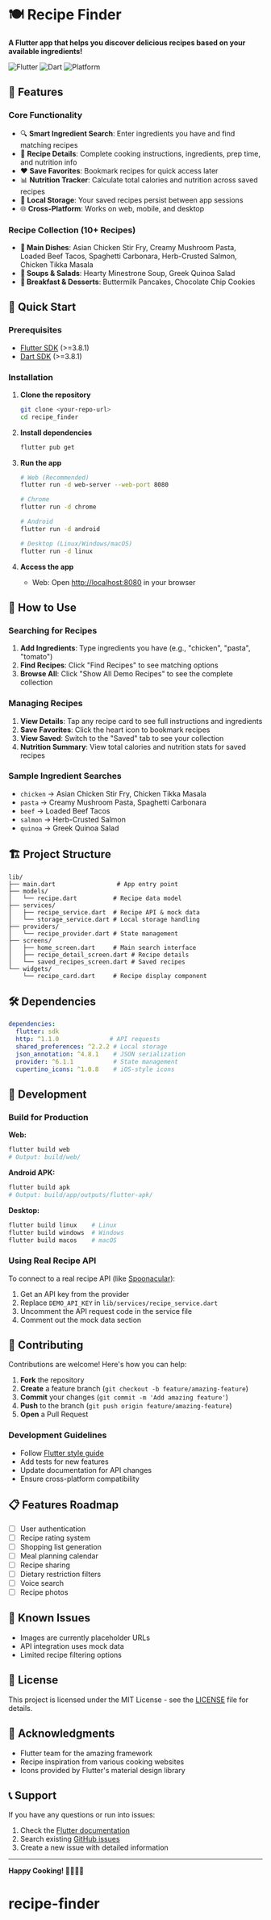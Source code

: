 # 🍽️ Recipe Finder

**A Flutter app that helps you discover delicious recipes based on your available ingredients!**

![Flutter](https://img.shields.io/badge/Flutter-Framework-blue?logo=flutter)
![Dart](https://img.shields.io/badge/Dart-Language-blue?logo=dart)
![Platform](https://img.shields.io/badge/Platform-Web%20%7C%20Android%20%7C%20iOS%20%7C%20Desktop-green)

## 🌟 Features

### Core Functionality
- 🔍 **Smart Ingredient Search**: Enter ingredients you have and find matching recipes
- 📱 **Recipe Details**: Complete cooking instructions, ingredients, prep time, and nutrition info
- ❤️ **Save Favorites**: Bookmark recipes for quick access later
- 📊 **Nutrition Tracker**: Calculate total calories and nutrition across saved recipes
- 💾 **Local Storage**: Your saved recipes persist between app sessions
- 🌐 **Cross-Platform**: Works on web, mobile, and desktop

### Recipe Collection (10+ Recipes)
- **🥘 Main Dishes**: Asian Chicken Stir Fry, Creamy Mushroom Pasta, Loaded Beef Tacos, Spaghetti Carbonara, Herb-Crusted Salmon, Chicken Tikka Masala
- **🥗 Soups & Salads**: Hearty Minestrone Soup, Greek Quinoa Salad
- **🥞 Breakfast & Desserts**: Buttermilk Pancakes, Chocolate Chip Cookies

## 🚀 Quick Start

### Prerequisites
- [Flutter SDK](https://flutter.dev/docs/get-started/install) (>=3.8.1)
- [Dart SDK](https://dart.dev/get-dart) (>=3.8.1)

### Installation

1. **Clone the repository**
   ```bash
   git clone <your-repo-url>
   cd recipe_finder
   ```

2. **Install dependencies**
   ```bash
   flutter pub get
   ```

3. **Run the app**
   ```bash
   # Web (Recommended)
   flutter run -d web-server --web-port 8080
   
   # Chrome
   flutter run -d chrome
   
   # Android
   flutter run -d android
   
   # Desktop (Linux/Windows/macOS)
   flutter run -d linux
   ```

4. **Access the app**
   - Web: Open [http://localhost:8080](http://localhost:8080) in your browser

## 📱 How to Use

### Searching for Recipes
1. **Add Ingredients**: Type ingredients you have (e.g., "chicken", "pasta", "tomato")
2. **Find Recipes**: Click "Find Recipes" to see matching options
3. **Browse All**: Click "Show All Demo Recipes" to see the complete collection

### Managing Recipes
1. **View Details**: Tap any recipe card to see full instructions and ingredients
2. **Save Favorites**: Click the heart icon to bookmark recipes
3. **View Saved**: Switch to the "Saved" tab to see your collection
4. **Nutrition Summary**: View total calories and nutrition stats for saved recipes

### Sample Ingredient Searches
- `chicken` → Asian Chicken Stir Fry, Chicken Tikka Masala
- `pasta` → Creamy Mushroom Pasta, Spaghetti Carbonara
- `beef` → Loaded Beef Tacos
- `salmon` → Herb-Crusted Salmon
- `quinoa` → Greek Quinoa Salad

## 🏗️ Project Structure

```
lib/
├── main.dart                 # App entry point
├── models/
│   └── recipe.dart          # Recipe data model
├── services/
│   ├── recipe_service.dart  # Recipe API & mock data
│   └── storage_service.dart # Local storage handling
├── providers/
│   └── recipe_provider.dart # State management
├── screens/
│   ├── home_screen.dart     # Main search interface
│   ├── recipe_detail_screen.dart # Recipe details
│   └── saved_recipes_screen.dart # Saved recipes
└── widgets/
    └── recipe_card.dart     # Recipe display component
```

## 🛠️ Dependencies

```yaml
dependencies:
  flutter: sdk
  http: ^1.1.0              # API requests
  shared_preferences: ^2.2.2 # Local storage
  json_annotation: ^4.8.1    # JSON serialization
  provider: ^6.1.1           # State management
  cupertino_icons: ^1.0.8    # iOS-style icons
```

## 🔧 Development

### Build for Production

**Web:**
```bash
flutter build web
# Output: build/web/
```

**Android APK:**
```bash
flutter build apk
# Output: build/app/outputs/flutter-apk/
```

**Desktop:**
```bash
flutter build linux    # Linux
flutter build windows  # Windows
flutter build macos    # macOS
```

### Using Real Recipe API

To connect to a real recipe API (like [Spoonacular](https://spoonacular.com/food-api)):

1. Get an API key from the provider
2. Replace `DEMO_API_KEY` in `lib/services/recipe_service.dart`
3. Uncomment the API request code in the service file
4. Comment out the mock data section

## 🤝 Contributing

Contributions are welcome! Here's how you can help:

1. **Fork** the repository
2. **Create** a feature branch (`git checkout -b feature/amazing-feature`)
3. **Commit** your changes (`git commit -m 'Add amazing feature'`)
4. **Push** to the branch (`git push origin feature/amazing-feature`)
5. **Open** a Pull Request

### Development Guidelines
- Follow [Flutter style guide](https://dart.dev/guides/language/effective-dart/style)
- Add tests for new features
- Update documentation for API changes
- Ensure cross-platform compatibility

## 📋 Features Roadmap

- [ ] User authentication
- [ ] Recipe rating system
- [ ] Shopping list generation
- [ ] Meal planning calendar
- [ ] Recipe sharing
- [ ] Dietary restriction filters
- [ ] Voice search
- [ ] Recipe photos

## 🐛 Known Issues

- Images are currently placeholder URLs
- API integration uses mock data
- Limited recipe filtering options

## 📄 License

This project is licensed under the MIT License - see the [LICENSE](LICENSE) file for details.

## 🙏 Acknowledgments

- Flutter team for the amazing framework
- Recipe inspiration from various cooking websites
- Icons provided by Flutter's material design library

## 📞 Support

If you have any questions or run into issues:

1. Check the [Flutter documentation](https://docs.flutter.dev/)
2. Search existing [GitHub issues](https://github.com/flutter/flutter/issues)
3. Create a new issue with detailed information

---

**Happy Cooking! 👨‍🍳👩‍🍳**
# recipe-finder
